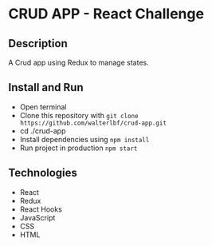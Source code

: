 # CRUD APP - React Challenge

## Description

A Crud app using Redux to manage states.

## Install and Run

- Open terminal
- Clone this repository with `git clone https://github.com/walterlbf/crud-app.git`
- cd ./crud-app
- Install dependencies using `npm install`
- Run project in production `npm start`

## Technologies

- React
- Redux
- React Hooks
- JavaScript
- CSS
- HTML
